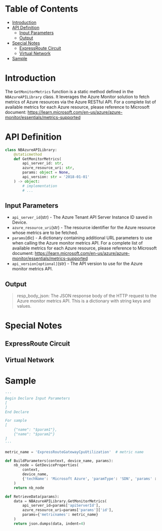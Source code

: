# Table of Contents
- [Introduction](#introduction)
- [API Definition](#api_def)
    - [Input Parameters](#input)
    - [Output](#output)
- [Special Notes](#special_notes)
    - [ExpressRoute Circuit](#circuit)
    - [Virtual Network](#vnet)
- [Sample](#sample)   

# Introduction <a name="introduction"></a>
The `GetMonitorMetrics` function is a static method defined in the `NBAzureAPILibrary` class. It leverages the Azure Monitor solution to fetch metrics of Azure resources via the Azure RESTful API.
For a complete list of available metrics for each Azure resource, please reference to Microsoft document: https://learn.microsoft.com/en-us/azure/azure-monitor/essentials/metrics-supported

# API Definition <a name="api_def"></a>
```python
class NBAzureAPILibrary:
    @staticmethod
    def GetMonitorMetrics(
        api_server_id: str,
        azure_resource_uri: str,
        params: object = None,
        api_version: str = '2018-01-01'
    ) -> object:
        # implementation
        # ...
```

## Input Parameters <a name="input"></a>
 - `api_server_id`(str) - The Azure Tenant API Server Instance ID saved in Device.
 - `azure_resource_uri`(str) - The resource identifier for the Azure resource whose metrics are to be fetched.
 - `params`(dic) - A dictionary containing additional URL parameters to use when calling the Azure monitor metrics API. For a complete list of available metrics for each Azure resource, please reference to Microsoft document: https://learn.microsoft.com/en-us/azure/azure-monitor/essentials/metrics-supported
 - `api_version[optional]`(str) - The API version to use for the Azure monitor metrics API.

## Output <a name="output"></a>
> resp_body_json: The JSON response body of the HTTP request to the Azure monitor metrics API. This is a dictionary with string keys and values.

# Special Notes <a name="special_notes"></a>
## ExpressRoute Circuit <a name="circuit"></a>

## Virtual Network <a name="vnet"></a>

# Sample <a name="sample"></a>

```python
'''
Begin Declare Input Parameters
[
]
End Declare

For sample
[
    {"name": "$param1"},
    {"name": "$param2"}
]
'''

metric_name = 'ExpressRouteGatewayCpuUtilization'  # metric name

def BuildParameters(context, device_name, params):
    nb_node = GetDeviceProperties(
        context, 
        device_name,
        {'techName': 'Microsoft Azure', 'paramType': 'SDN', 'params' : ['*']}
    )
    return nb_node

def RetrieveData(params):
    data = NBAzureAPILibrary.GetMonitorMetrics(
        api_server_id=params['apiServerId'],
        azure_resource_uri=params['params']['id'],
        params={'metricnames': metric_name}
    )
    return json.dumps(data, indent=4)
 ```

